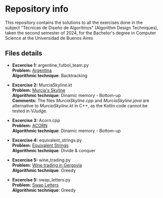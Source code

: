 # Repository info

This repository contains the solutions to all the exercises done in the subject "Técnicas de Diseño de Algoritmos" (Algorithm Design Techniques), taken the second semester of 2024, for the Bachelor's degree in Computer Science at the Universidad de Buenos Aires

## Files details

- **Excercise 1:** argentine_futbol_team.py  
**Problem:** [Argentina](https://vjudge.net/problem/UVA-11804)  
**Algorithmic technique**: Backtracking


- **Excercise 2:** MurciaSkyline.kt  
**Problem:** [Murcia's Skyline](https://vjudge.net/problem/UVA-11790)  
**Algorithmic technique**: Dinamic memory - Bottom-up  
**Comments:** The files _MurciaSkyline.cpp_ and _MurciaSkyline.java_ are alternative to _MurciaSkyline.kt_ in C++, as the Kotlin code cannot be tested in VJudge.

- **Excercise 3:** Acorn.cpp  
**Problem:** [ACORN](https://vjudge.net/problem/UVA-1231)  
**Algorithmic technique**: Dinamic memory - Bottom-up  

- **Excercise 4:** equivalent_strings.py  
**Problem:** [Equivalent Strings](https://vjudge.net/problem/CodeForces-559B)  
**Algorithmic technique**: Divide & conquer  

- **Excercise 5:** wine_trading.py  
**Problem:** [Wine trading in Gergovia](https://vjudge.net/problem/SPOJ-GERGOVIA)  
**Algorithmic technique**: Greedy  

- **Excercise 5:** swap_letters.py  
**Problem:** [Swap Letters](https://vjudge.net/problem/CodeForces-1215C)  
**Algorithmic technique**: Greedy  
